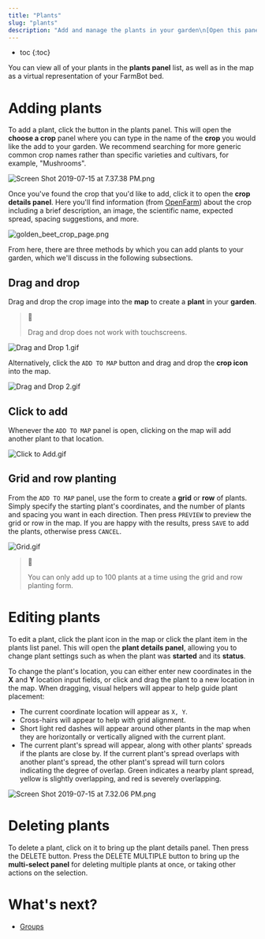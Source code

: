 ```yaml
---
title: "Plants"
slug: "plants"
description: "Add and manage the plants in your garden\n[Open this panel in the app](https://my.farm.bot/app/designer/plants)"
---
```


* toc
{:toc}

You can view all of your plants in the **plants panel** list, as well as in the map as a virtual representation of your FarmBot bed.

# Adding plants
To add a plant, click the <span class="fb-button fb-green"><i class='fa fa-plus'></i></span> button in the plants panel. This will open the **choose a crop** panel where you can type in the name of the **crop** you would like the add to your garden. We recommend searching for more generic common crop names rather than specific varieties and cultivars, for example, "Mushrooms".

![Screen Shot 2019-07-15 at 7.37.38 PM.png](_images/Screen_Shot_2019-07-15_at_7.37.38_PM.png)

Once you've found the crop that you'd like to add, click it to open the **crop details panel**. Here you'll find information (from [OpenFarm](https://openfarm.cc)) about the crop including a brief description, an image, the scientific name, expected spread, spacing suggestions, and more.

![golden_beet_crop_page.png](_images/golden_beet_crop_page.png)

From here, there are three methods by which you can add plants to your garden, which we'll discuss in the following subsections.

## Drag and drop
Drag and drop the crop image into the **map** to create a **plant** in your **garden**.

> 📘
>
> Drag and drop does not work with touchscreens.

![Drag and Drop 1.gif](_images/Drag_and_Drop_1.gif)

 Alternatively, click the `ADD TO MAP` button and drag and drop the **crop icon** into the map.

![Drag and Drop 2.gif](_images/Drag_and_Drop_2.gif)

## Click to add
Whenever the `ADD TO MAP` panel is open, clicking on the map will add another plant to that location.

![Click to Add.gif](_images/Click_to_Add.gif)

## Grid and row planting
From the `ADD TO MAP` panel, use the form to create a **grid** or **row** of plants. Simply specify the starting plant's coordinates, and the number of plants and spacing you want in each direction. Then press `PREVIEW` to preview the grid or row in the map. If you are happy with the results, press `SAVE` to add the plants, otherwise press `CANCEL`.

![Grid.gif](_images/Grid.gif)

> 📘
>
> You can only add up to 100 plants at a time using the grid and row planting form.

# Editing plants
To edit a plant, click the plant icon in the map or click the plant item in the plants list panel. This will open the **plant details panel**, allowing you to change plant settings such as when the plant was **started** and its **status**.

To change the plant's location, you can either enter new coordinates in the **X** and **Y** location input fields, or click and drag the plant to a new location in the map. When dragging, visual helpers will appear to help guide plant placement:

 * The current coordinate location will appear as `X, Y`.
 * Cross-hairs will appear to help with grid alignment.
 * Short light red dashes will appear around other plants in the map when they are horizontally or vertically aligned with the current plant.
 * The current plant's spread will appear, along with other plants' spreads if the plants are close by. If the current plant's spread overlaps with another plant's spread, the other plant's spread will turn colors indicating the degree of overlap. Green indicates a nearby plant spread, yellow is slightly overlapping, and red is severely overlapping.

![Screen Shot 2019-07-15 at 7.32.06 PM.png](_images/Screen_Shot_2019-07-15_at_7.32.06_PM.png)

# Deleting plants
To delete a plant, click on it to bring up the plant details panel. Then press the <span class="fb-button fb-red">DELETE</span> button. Press the <span class="fb-button fb-gray">DELETE MULTIPLE</span> button to bring up the **multi-select panel** for deleting multiple plants at once, or taking other actions on the selection.

# What's next?

 * [Groups](groups.md)
